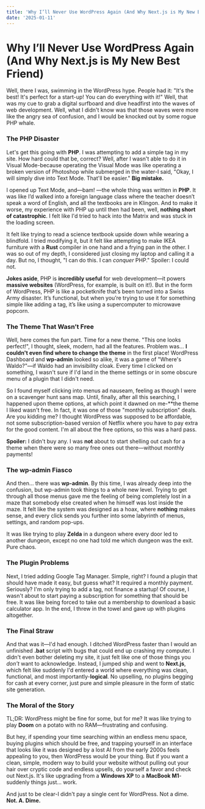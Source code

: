 ```yaml
---
title: 'Why I’ll Never Use WordPress Again (And Why Next.js is My New Best Friend)'
date: '2025-01-11'
---
```






# **Why I’ll Never Use WordPress Again (And Why Next.js is My New Best Friend)**

Well, there I was, swimming in the WordPress hype. People had it: "It's the best! It's perfect for a start-up! You can do everything with it!" Well, that was my cue to grab a digital surfboard and dive headfirst into the waves of web development. Well, what I didn't know was that those waves were more like the angry sea of confusion, and I would be knocked out by some rogue PHP whale.

### **The PHP Disaster**

Let's get this going with **PHP**. I was attempting to add a simple tag in my site. How hard could that be, correct? Well, after I wasn't able to do it in Visual Mode-because operating the Visual Mode was like operating a broken version of Photoshop while submerged in the water-I said, "Okay, I will simply dive into Text Mode. That'll be easier." **Big mistake.**

I opened up Text Mode, and—bam! —the whole thing was written in **PHP**. It was like I’d walked into a foreign language class where the teacher doesn’t speak a word of English, and all the textbooks are in Klingon. And to make it worse, my experience with PHP up until then had been, well, **nothing short of catastrophic**. I felt like I'd tried to hack into the Matrix and was stuck in the loading screen.

It felt like trying to read a science textbook upside down while wearing a blindfold. I tried modifying it, but it felt like attempting to make IKEA furniture with a **Rust** compiler in one hand and a frying pan in the other. I was so out of my depth, I considered just closing my laptop and calling it a day. But no, I thought, "I can do this. I can *conquer* PHP." Spoiler: I could not.

**Jokes aside**, PHP is **incredibly useful** for web development—it powers **massive websites** (WordPress, for example, is built on it!). But in the form of WordPress, PHP is like a pocketknife that’s been turned into a Swiss Army disaster. It’s functional, but when you’re trying to use it for something simple like adding a tag, it’s like using a supercomputer to microwave popcorn.

### **The Theme That Wasn’t Free**

Well, here comes the fun part. Time for a new theme. "This one looks perfect!", I thought, sleek, modern, had all the features. Problem was… **I couldn't even find where to change the theme** in the first place! WordPress Dashboard and **wp-admin** looked so alike, it was a game of "Where's Waldo?"—if Waldo had an invisibility cloak. Every time I clicked on something, I wasn't sure if I'd land in the theme settings or in some obscure menu of a plugin that I didn't need.

So I found myself clicking into menus ad nauseam, feeling as though I were on a scavenger hunt sans map. Until, finally, after all this searching, I happened upon theme options, at which point it dawned on me-**the theme I liked wasn't free. In fact, it was one of those "monthly subscription" deals. Are you kidding me? I thought WordPress was supposed to be affordable, not some subscription-based version of Netflix where you have to pay extra for the good content. I'm all about the free options, so this was a hard pass.

**Spoiler:** I didn't buy any. I was **not** about to start shelling out cash for a theme when there were so many free ones out there—without monthly payments!

### **The wp-admin Fiasco**

And then… there was **wp-admin**. By this time, I was already deep into the confusion, but wp-admin took things to a whole new level. Trying to get through all those menus gave me the feeling of being completely lost in a maze that somebody else created when he himself was lost inside the maze. It felt like the system was designed as a hoax, where **nothing** makes sense, and every click sends you further into some labyrinth of menus, settings, and random pop-ups.

It was like trying to play **Zelda** in a dungeon where every door led to another dungeon, except no one had told me which dungeon was the exit. Pure chaos.

### **The Plugin Problems**

Next, I tried adding Google Tag Manager. Simple, right? I found a plugin that should have made it easy, but guess what? It required a monthly payment. Seriously? I'm only trying to add a tag, not finance a startup! Of course, I wasn't about to start paying a subscription for something that should be free. It was like being forced to take out a membership to download a basic calculator app. In the end, I threw in the towel and gave up with plugins altogether.

### The Final Straw

And that was it—I'd had enough. I ditched WordPress faster than I would an unfinished **.bat** script with bugs that could end up crashing my computer. I didn't even bother deleting my site, it just felt like one of those things you *don't* want to acknowledge. Instead, I jumped ship and went to **Next.js**, which felt like suddenly I'd entered a world where everything was clean, functional, and most importantly-**logical**. No upselling, no plugins begging for cash at every corner, just pure and simple pleasure in the form of static site generation.

### **The Moral of the Story**

TL;DR: WordPress might be fine for some, but for me? It was like trying to play **Doom** on a potato with no RAM—frustrating and confusing.

But hey, if spending your time searching within an endless menu space, buying plugins which should be free, and trapping yourself in an interface that looks like it was designed by a lost AI from the early 2000s feels appealing to you, then WordPress would be your thing. But if you want a clean, simple, modern way to build your website without pulling out your hair over cryptic code and endless upsells, do yourself a favor and check out Next.js. It's like upgrading from a **Windows XP** to a **MacBook M1**-suddenly things just… work.

And just to be clear-I didn't pay a single cent for WordPress. Not a dime. **Not. A. Dime.**

